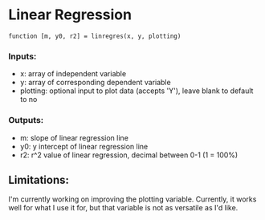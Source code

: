 
# Linear Regression

`function [m, y0, r2] = linregres(x, y, plotting)`

### Inputs: 
- x: array of independent variable
- y: array of corresponding dependent variable
- plotting: optional input to plot data (accepts 'Y'), leave blank to default to no 

### Outputs:
- m: slope of linear regression line
- y0: y intercept of linear regression line
- r2: r^2 value of linear regression, decimal between 0-1 (1 = 100%)

## Limitations:
I'm currently working on improving the plotting variable. Currently, it works well for what I use it for, but that variable is not as versatile as I'd like.

